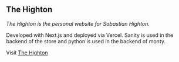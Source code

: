 ## The Highton

<p><em>The Highton is the personal website for Sabastian Highton.</em></p>

<p>Developed with Next.js and deployed via Vercel. Sanity is used in the backend of the store and python is used in 
the backend of monty.</p>

<p>Visit <a href='https://www.thehighton.com' target="_blank">The Highton</a></p>
